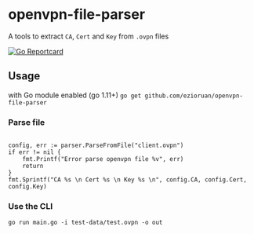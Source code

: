 # openvpn-file-parser

A tools to extract `CA`, `Cert` and `Key` from `.ovpn` files

[![Go Reportcard](https://goreportcard.com/badge/github.com/ezioruan/openvpn-file-parser)](https://goreportcard.com/report/github.com/ezioruan/openvpn-file-parser)


## Usage 

with Go module enabled (go 1.11+)
`
go get github.com/ezioruan/openvpn-file-parser
`


### Parse file 

```

config, err := parser.ParseFromFile("client.ovpn")
if err != nil {
    fmt.Printf("Error parse openvpn file %v", err)
    return
}
fmt.Sprintf("CA %s \n Cert %s \n Key %s \n", config.CA, config.Cert, config.Key)

```



### Use the CLI
```
go run main.go -i test-data/test.ovpn -o out
```
